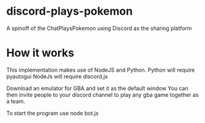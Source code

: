 # discord-plays-pokemon
A spinoff of the ChatPlaysPokemon using Discord as the sharing platform

# How it works
This implementation makes use of NodeJS and Python.
Python will require pyautogui
NodeJs will require discord.js

Download an emulator for GBA and set it as the default window
You can then invite people to your discord channel to play any gba game
together as a team.

To start the program use node bot.js

